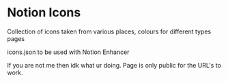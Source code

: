 # Notion Icons
Collection of icons taken from various places, colours for different types pages

icons.json to be used with Notion Enhancer

If you are not me then idk what ur doing. Page is only public for the URL's to work.
